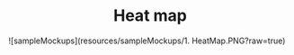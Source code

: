 <h1 align="center">Heat map</h1>

![sampleMockups](resources/sampleMockups/1. HeatMap.PNG?raw=true)
